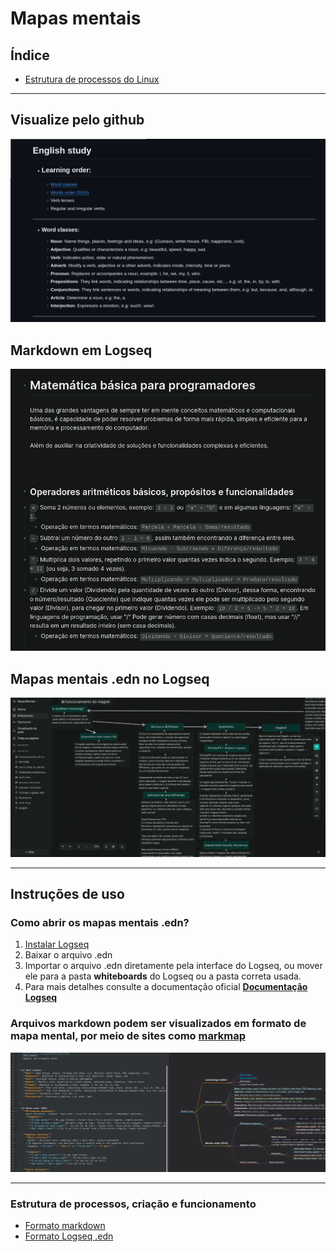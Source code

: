 # Mapas mentais

## Índice
- [Estrutura de processos do Linux](#estrutura-de-processos-criação-e-funcionamento)

---

## Visualize pelo github
![Markmap](./assets/markdown_github.png)

## Markdown em Logseq
![Markmap](./assets/markdown_logseq.png)

## Mapas mentais .edn no Logseq
![Markmap](./assets/mapa_mental_logseq.png)

---

## Instruções de uso

### Como abrir os mapas mentais .edn?
1. [Instalar Logseq](https://logseq.com/)
2. Baixar o arquivo .edn
3. Importar o arquivo .edn diretamente pela interface do Logseq, ou mover ele para a pasta **whiteboards** do Logseq ou a pasta correta usada.
4. Para mais detalhes consulte a documentação oficial **[Documentação Logseq](https://github.com/logseq/logseq)**

### Arquivos markdown podem ser visualizados em formato de mapa mental, por meio de sites como [markmap](https://markmap.js.org/repl)
![Markmap](./assets/markdown_mind_map.png)

---

### Estrutura de processos, criação e funcionamento
- [Formato markdown](markdowns/process-structure.md)
- [Formato Logseq .edn](whiteboards/process-structure.md)

